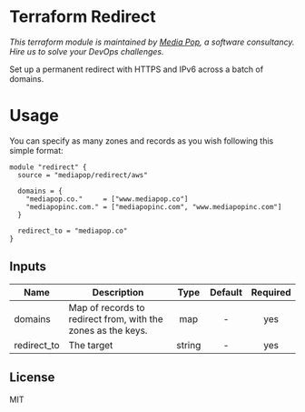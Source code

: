 # Terraform Redirect

*This terraform module is maintained by [Media Pop](https://www.mediapop.co), a software consultancy. Hire us to solve your DevOps challenges.*

Set up a permanent redirect with HTTPS and IPv6 across a batch of domains.

# Usage

You can specify as many zones and records as you wish following this simple format:

```hcl
module "redirect" {
  source = "mediapop/redirect/aws"

  domains = {
    "mediapop.co."     = ["www.mediapop.co"]
    "mediapopinc.com." = ["mediapopinc.com", "www.mediapopinc.com"]
  }

  redirect_to = "mediapop.co"
}
```

## Inputs

| Name | Description | Type | Default | Required |
|------|-------------|:----:|:-----:|:-----:|
| domains | Map of records to redirect from, with the zones as the keys. | map | - | yes |
| redirect_to | The target | string | - | yes |

## License

MIT
